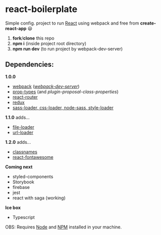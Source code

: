 # react-boilerplate

Simple config. project to run [React](https://reactjs.org) using webpack and free from **create-react-app** :smiley:

1. **fork**/**clone** this repo
2. **npm i** (inside project root directory)
3. **npm run dev** (to run project by webpack-dev-server)


## Dependencies:
**1.0.0**
- [webpack](https://github.com/webpack/webpack) (*[webpack-dev-server](https://github.com/webpack/webpack-dev-server)*)
- [prop-types](https://github.com/facebook/prop-types) (and *plugin-proposal-class-properties*)
- [react-router](https://github.com/ReactTraining/react-router/tree/master/packages/react-router)
- [redux](https://github.com/reduxjs/redux)
- [sass-loader, css-loader, node-sass, style-loader](https://github.com/webpack-contrib/sass-loader)

**1.1.0** adds...
- [file-loader](https://github.com/webpack-contrib/file-loader)
- [url-loader](https://github.com/webpack-contrib/url-loader)

**1.2.0** adds...
- [classnames](https://github.com/JedWatson/classnames)
- [react-fontawesome](https://github.com/FortAwesome/react-fontawesome)


**Coming next**
- styled-components
- Storybook
- firebase
- jest
- react with saga (working)

**Ice box**
- Typescript

OBS: Requires [Node](https://nodejs.org/en/) and [NPM](https://www.npmjs.com) installed in your machine.
